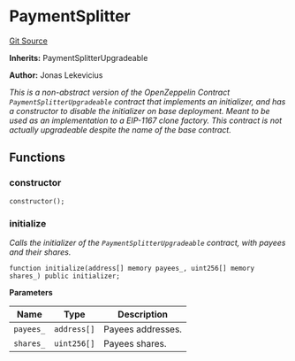 # PaymentSplitter
[Git Source](https://github.com/orbland/orb/blob/b04862cea7bd1040996e46491def80d07e33895b/src/CustomPaymentSplitter.sol)

**Inherits:**
PaymentSplitterUpgradeable

**Author:**
Jonas Lekevicius

*This is a non-abstract version of the OpenZeppelin Contract `PaymentSplitterUpgradeable` contract that
implements an initializer, and has a constructor to disable the initializer on base deployment. Meant to be
used as an implementation to a EIP-1167 clone factory. This contract is not actually upgradeable despite
the name of the base contract.*


## Functions
### constructor


```solidity
constructor();
```

### initialize

*Calls the initializer of the `PaymentSplitterUpgradeable` contract, with payees and their shares.*


```solidity
function initialize(address[] memory payees_, uint256[] memory shares_) public initializer;
```
**Parameters**

|Name|Type|Description|
|----|----|-----------|
|`payees_`|`address[]`|  Payees addresses.|
|`shares_`|`uint256[]`|  Payees shares.|


